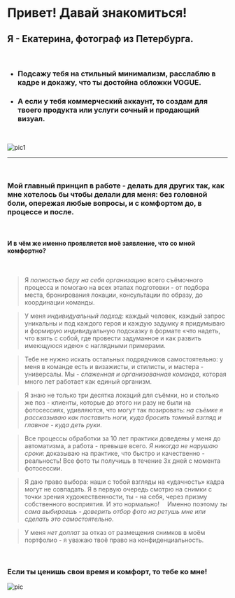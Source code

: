 # Привет! Давай знакомиться!

## **Я - Екатерина, фотограф из Петербурга**.

<br>

- ### Подсажу тебя на стильный минимализм, расслаблю в кадре и докажу, что ты достойна обложки VOGUE.

- ### А если у тебя коммерческий аккаунт, то создам для твоего продукта или услуги сочный и продающий визуал.
  
  <br>

![pic1](https://static-cdn4.vigbo.tech/u52287/64751/blog/4809193/3894033/49778159/1000-ekaterina_usatykh-f686906fd3d75045b7ab5379b0d3dced.jpg)

---

<br>

### Мой главный принцип в работе - делать для других так, как мне хотелось бы чтобы делали для меня: без головной боли, опережая любые вопросы, и с комфортом до, в процессе и после.⁣⁣⠀

<br>

#### **И в чём же именно проявляется моё заявление, что со мной комфортно?⁣**⁣⠀

<br>

> Я *полностью беру на себя организацию* всего съёмочного процесса и помогаю на всех этапах подготовки - от подбора места, бронирования локации, консультации по образу, до координации команды.⁣⁣⠀⁣⁣⠀

> У меня *индивидуальный подход*: каждый человек, каждый запрос уникальны и под каждого героя и каждую задумку я придумываю и формирую индивидуальную подсказку в формате «что надеть, что взять с собой, где провести задуманное и как развить имеющуюся идею» с наглядными примерами.⁣⁣⠀

> Тебе не нужно искать остальных подрядчиков самостоятельно: у меня в команде есть и визажисты, и стилисты, и мастера - универсалы. Мы - *слаженная и организованная команда*, которая много лет работает как единый организм. ⁣⁣⁣⠀

> Я знаю не только три десятка локаций для съёмки, но и столько же поз - клиенты, которые до этого ни разу не были на фотосессиях, удивляются, что могут так позировать: *на съёмке я рассказываю как поставить ноги, куда бросить томный взгляд и главное - куда деть руки*.⁣⁣⠀

> Все процессы обработки за 10 лет практики доведены у меня до автоматизма, а работа - превыше всего. 
*Я никогда не нарушаю сроки*: доказываю на практике, что быстро и качественно - реальность! ⁣⁣Все фото ты получишь в течение 3х дней с момента фотосессии.

> Я даю право выбора: наши с тобой взгляды на «удачность» кадра могут не совпадать. ⁣⁣Я в первую очередь смотрю на снимки с точки зрения художественности, ты - на себя, через призму собственного восприятия. И это нормально! ⁣⁣⠀
Именно поэтому *ты сама выбираешь - доверить отбор фото на ретушь мне или сделать это самостоятельно*.⁣⁣⠀

> У меня *нет доплат* за отказ от размещения снимков в моём портфолио - я уважаю твоё право на конфиденциальность.⁣⁣⠀

<br>

### **Если ты ценишь свои время и комфорт, то тебе ко мне!**

 ![pic](https://sun9-39.userapi.com/-s7Qthac51zA0t-jxpe1FWUBgh6VyHe_7-vVFg/SxfDo08-gSY.jpg) 